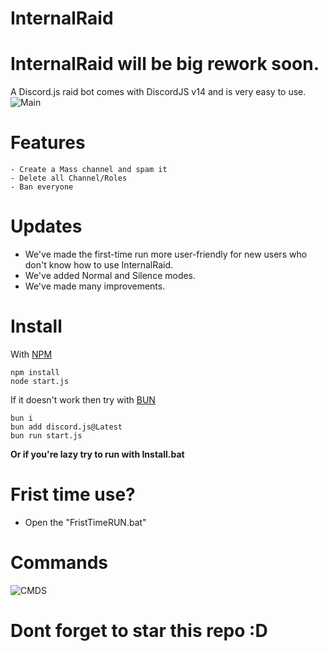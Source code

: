 # InternalRaid
# InternalRaid will be big rework soon.
A Discord.js raid bot comes with DiscordJS v14 and is very easy to use.
![Main](https://media.discordapp.net/attachments/1208476925446586421/1225269530218070056/Screenshot_2024-04-04_092225.png?ex=6620842c&is=660e0f2c&hm=20d901649ac4f0df573dbc8e28ac3bc9e4c7e6f13b1668b77d3e2e1f70ec956a&=&format=webp&quality=lossless&width=1920&height=610)

# Features
```
- Create a Mass channel and spam it
- Delete all Channel/Roles
- Ban everyone
```

# Updates
- We've made the first-time run more user-friendly for new users who don't know how to use InternalRaid.
- We've added Normal and Silence modes.
- We've made many improvements.

# Install
With [NPM](https://www.npmjs.com/)
```
npm install
node start.js
```
If it doesn't work then try with [BUN](https://bun.sh/)
```
bun i
bun add discord.js@Latest
bun run start.js
```
**Or if you're lazy try to run with Install.bat**

# Frist time use?
- Open the "FristTimeRUN.bat"

# Commands
![CMDS](https://cdn.discordapp.com/attachments/1208476925446586421/1225268786966298694/image.png?ex=6620837b&is=660e0e7b&hm=93e5537d252cd992654d5f3481726a179c031a43dd39476779c04450e1985354&)

# Dont forget to star this repo :D
